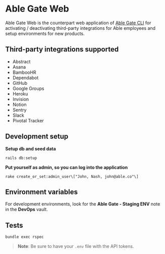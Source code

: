 # Able Gate Web

Able Gate Web is the counterpart web application of [Able Gate CLI](https://github.com/ableco/able-gate) for activating / deactivating third-party integrations for Able employees and setup environments for new products.

## Third-party integrations supported

- Abstract
- Asana
- BambooHR
- Dependabot
- GitHub
- Google Groups
- Heroku
- Invision
- Notion
- Sentry
- Slack
- Pivotal Tracker

## Development setup
**Setup db and seed data**
```
rails db:setup
```

**Put yourself as admin, so you can log into the application**
```
rake create_or_set:admin_user\["John, Nash, john@able.co"\]
```

## Environment variables

For development environments, look for the **Able Gate - Staging ENV** note in the **DevOps** vault.

## Tests

`bundle exec rspec`

> **Note**: Be sure to have your `.env` file with the API tokens.
